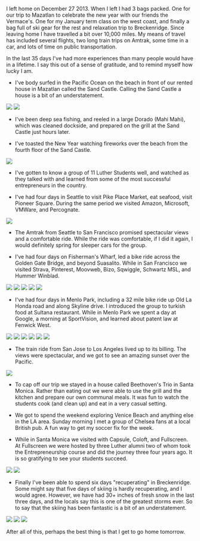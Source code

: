 <!--
.. title: Reflections on January 2014
.. date: 2014/02/01 10:28:00 /0800
.. slug: reflections-on-jterm-2014
.. tags: Jterm14, Travel
.. link: 
.. description: 
-->


I left home on December 27 2013.  When I left I had 3 bags packed.  One for our trip to Mazatlan to celebrate the new year with our friends the Vermace's.  One for my January term class on the west coast, and finally a bag full of ski gear for the rest and relaxation trip to Breckenridge.  Since leaving home I have travelled a bit over 10,000 miles.  My means of travel has included several flights, two long train trips on Amtrak, some time in a car, and lots of time on public transportation.

In the last 35 days I've had more experiences than many people would have in a lifetime.  I say this out of a sense of gratitude, and to remind myself how lucky I am.

<!-- TEASER_END -->

* I've body surfed in the Pacific Ocean on the beach in front of our rented house in Mazatlan called the Sand Castle.  Calling the Sand Castle a house is a bit of an understatement.

![](/images/JTerm14/BodySurf.jpg)
![](/images/JTerm14/MazGroup.jpg)

* I've been deep sea fishing, and reeled in a large Dorado (Mahi Mahi), which was cleaned dockside, and prepared on the grill at the Sand Castle just hours later.

* I've toasted the New Year watching fireworks over the beach from the fourth floor of the Sand Castle.

![](/images/JTerm14/MazNY.jpg)

* I've gotten to know a group of 11 Luther Students well, and watched as they talked with and learned from some of the most successful entrepreneurs in the country.

* I've had four days in Seattle to visit Pike Place Market, eat seafood, visit Pioneer Square.  During the same period we visited Amazon, Microsoft, VMWare, and Percognate.

![](/images/JTerm14/JT14Summary1.jpg)

* The Amtrak from Seattle to San Francisco promised spectacular views and a comfortable ride.  While the ride was comfortable, if I did it again, I would definitely spring for sleeper cars for the group.

* I've had four days on Fisherman's Wharf, led a bike ride across the Golden Gate Bridge, and beyond Suasalito.  While in San Francisco we visited Strava, Pinterest, Moovweb, Bizo, Sqwiggle, Schwartz MSL, and Hummer Winblad.

![](/images/JTerm14/JT14Summary2.jpg)
![](/images/JTerm14/JT14Summary3.jpg)
![](/images/JTerm14/JT14Summary4.jpg)
![](/images/JTerm14/JT14Summary5.jpg)
![](/images/JTerm14/JT14Summary6.jpg)

* I've had four days in Menlo Park, including a 32 mile bike ride up Old La Honda road and along Skyline drive.  I introduced the group to turkish food at Sultana restaurant.  While in Menlo Park we spent a day at Google, a morning at SportVision, and learned about patent law at Fenwick West.

![](/images/JTerm14/JT14Summary7.jpg)
![](/images/JTerm14/JT14Summary8.jpg)
![](/images/JTerm14/JT14Summary9.jpg)
![](/images/JTerm14/JT14Summary10.jpg)
![](/images/JTerm14/JT14Summary11.jpg)
![](/images/JTerm14/JT14Summary12.jpg)

* The train ride from San Jose to Los Angeles lived up to its billing.  The views were spectacular, and we got to see an amazing sunset over the Pacific.

![](/images/JTerm14/JT14Summary13.jpg)

* To cap off our trip we stayed in a house called Beethoven's Trio in Santa Monica.  Rather than eating out we were able to use the grill and the kitchen and prepare our own communal meals.  It was fun to watch the students cook (and clean up) and eat in a very casual setting.

* We got to spend the weekend exploring Venice Beach and anything else in the LA area.  Sunday morning I met a group of Chelsea fans at a local British pub.  A fun way to get my soccer fix for the week.

* While in Santa Monica we visited with Capsule, Coloft, and Fullscreen.  At Fullscreen we were hosted by three Luther alumni two of whom took the Entrepreneurship course and did the journey three four years ago.  It is so gratifying to see your students succeed.

![](/images/JTerm14/JT14Summary14.jpg)
![](/images/JTerm14/JT14Summary15.jpg)

* Finally I've been able to spend six days "recuperating" in Breckenridge.  Some might say that five days of skiing is hardly recuperating, and I would agree.  However, we have had 30+ inches of fresh snow in the last three days, and the locals say this is one of the greatest storms ever.  So to say that the skiing has been fantastic is a bit of an understatement.

![](/images/JTerm14/Breck1.jpg)
![](/images/JTerm14/Breck2.jpg)
![](/images/JTerm14/Breck3.jpg)

After all of this, perhaps the best thing is that I get to go home tomorrow.

